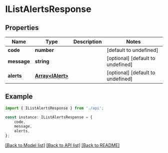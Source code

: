 # IListAlertsResponse


## Properties

Name | Type | Description | Notes
------------ | ------------- | ------------- | -------------
**code** | **number** |  | [default to undefined]
**message** | **string** |  | [optional] [default to undefined]
**alerts** | [**Array&lt;IAlert&gt;**](IAlert.md) |  | [optional] [default to undefined]

## Example

```typescript
import { IListAlertsResponse } from './api';

const instance: IListAlertsResponse = {
    code,
    message,
    alerts,
};
```

[[Back to Model list]](../README.md#documentation-for-models) [[Back to API list]](../README.md#documentation-for-api-endpoints) [[Back to README]](../README.md)
